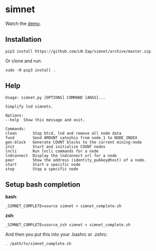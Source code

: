 # simnet

Watch the [demo](https://twitter.com/ottosuess/status/1158760429193220096).

## Installation

```
pip3 install https://github.com/LN-Zap/simnet/archive/master.zip
```

Or clone and run:
```
sudo -H pip3 install .
```

## Help

```
Usage: simnet.py [OPTIONS] COMMAND [ARGS]...

Simplify lnd simnets.

Options:
--help  Show this message and exit.

Commands:
clean       Stop btcd, lnd and remove all node data
fund        Send AMOUNT satoshis from node_1 to NODE_INDEX
gen-block   Generate COUNT blocks to the current mining-node
init        Start and initialize COUNT nodes
lncli       Run lncli commands for a node
lndconnect  Display the lndconnect url for a node
peer        Show the address (identity_pubkey@host) of a node.
start       Start a specific node
stop        Stop a specific node
```

## Setup bash completion

**bash**:
```
_SIMNET_COMPLETE=source simnet > simnet_complete.sh
```

**zsh**:
```
_SIMNET_COMPLETE=source_zsh simnet > simnet_complete.sh
```

And then you put this into your .bashrc or .zshrc:
```
. /path/to/simnet_complete.sh
```
